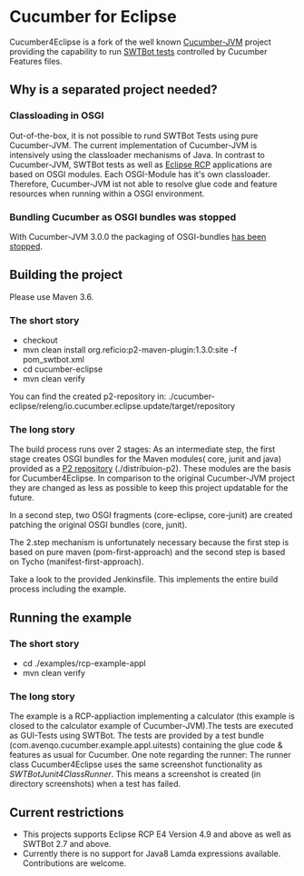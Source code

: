 # Cucumber for Eclipse
Cucumber4Eclipse is a fork of the well known [Cucumber-JVM](https://github.com/cucumber/cucumber-jvm) project providing the capability to run [SWTBot tests](https://www.eclipse.org/swtbot/) controlled by Cucumber Features files.

## Why is a separated project needed?
### Classloading in OSGI
Out-of-the-box, it is not possible to rund SWTBot Tests using pure Cucumber-JVM. The current implementation of Cucumber-JVM is intensively using the classloader mechanisms of Java.
In contrast to Cucumber-JVM, SWTBot tests as well as [Eclipse RCP](https://wiki.eclipse.org/Rich_Client_Platform) applications are based on OSGI modules. Each OSGI-Module has it's own classloader. Therefore, Cucumber-JVM ist not able to resolve glue code and feature resources when running within a OSGI environment.

### Bundling Cucumber as OSGI bundles was stopped
With Cucumber-JVM 3.0.0 the packaging of OSGI-bundles [has been stopped](https://github.com/cucumber/cucumber/issues/412).

## Building the project
Please use Maven 3.6.

### The short story
* checkout
* mvn clean install org.reficio:p2-maven-plugin:1.3.0:site -f pom_swtbot.xml
* cd cucumber-eclipse
* mvn clean verify

You can find the created p2-repository in: 
./cucumber-eclipse/releng/io.cucumber.eclipse.update/target/repository

### The long story
The build process runs over 2 stages:
As an intermediate step, the first stage creates OSGI bundles for the Maven modules( core, junit and java) provided as a [P2 repository](https://www.eclipse.org/equinox/p2/) (./distribuion-p2). These modules are the basis for Cucumber4Eclipse. In comparison to the original Cucumber-JVM project they are changed as less as possible to keep this project updatable for the future.

In a second step, two OSGI fragments (core-eclipse, core-junit) are created patching the original OSGI bundles (core, junit).

The 2.step mechanism is unfortunately necessary because the first step is based on pure maven (pom-first-approach) and the second step is based on Tycho (manifest-first-approach).

Take a look to the provided Jenkinsfile. This implements the entire build process including the example.

## Running the example
### The short story
* cd ./examples/rcp-example-appl
* mvn clean verify

### The long story
The example is a RCP-appliaction implementing a calculator (this example is closed to the calculator example of Cucumber-JVM).The tests are executed as GUI-Tests using SWTBot.
The tests are provided by a test bundle (com.avenqo.cucumber.example.appl.uitests) containing the glue code & features as usual for Cucumber.
One note regarding the runner: The runner class Cucumber4Eclipse uses the same screenshot functionality as *SWTBotJunit4ClassRunner*. This means a screenshot is created (in directory screenshots) when a test has failed.

## Current restrictions
* This projects supports Eclipse RCP E4 Version 4.9 and above as well as SWTBot 2.7 and above.
* Currently there is no support for Java8 Lamda expressions available. Contributions are welcome.
